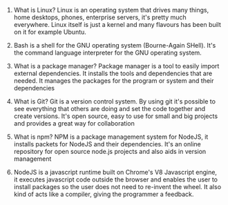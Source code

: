 1. What is Linux?
   Linux is an operating system that drives many things, home desktops, phones, enterprise servers, it's pretty much everywhere. Linux itself is just a kernel and many flavours has been built on it for example Ubuntu.

2. Bash is a shell for the GNU operating system (Bourne-Again SHell). It's the command language interpreter for the GNU operating system.

3. What is a package manager?
   Package manager is a tool to easily import external dependencies. It installs the tools and dependencies that are needed. It manages the packages for the program or system and their dependencies

4. What is Git?
   Git is a version control system. By using git it's possible to see everything that others are doing and set the code together and create versions. It's open source, easy to use for small and big projects and provides a great way for collaboration

5. What is npm?
   NPM is a package management system for NodeJS, it installs packets for NodeJS and their dependencies. It's an online repository for open source node.js projects and also aids in version management

6. NodeJS is a javascript runtime built on Chrome's V8 Javascript engine, it executes javascript code outside the browser and enables the user to install packages so the user does not need to re-invent the wheel. It also kind of acts like a compiler, giving the programmer a feedback.
